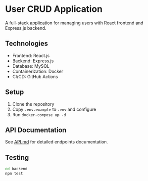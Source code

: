 # User CRUD Application

A full-stack application for managing users with React frontend and Express.js backend.

## Technologies
- Frontend: React.js
- Backend: Express.js
- Database: MySQL
- Containerization: Docker
- CI/CD: GitHub Actions

## Setup
1. Clone the repository
2. Copy `.env.example` to `.env` and configure
3. Run `docker-compose up -d`

## API Documentation
See [API.md](./API.md) for detailed endpoints documentation.

## Testing
```bash
cd backend
npm test